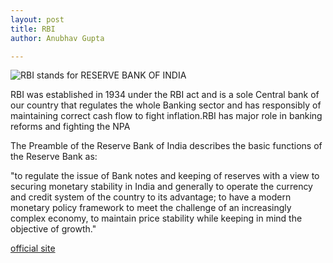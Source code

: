 ```yaml
---
layout: post
title: RBI 
author: Anubhav Gupta

---
```

<style>
   header{
      
     background-color: rgba(249, 241 ,241 , 0.7);
         font-weight: bolder;
         font-size: larger;
         font-family: fantasy;
        }
      </style>
<img  style="float:left;" src="https://i.postimg.cc/rFgWgcYp/main-qimg-9e43fbb0177a5ddffc4deb4e48a38627.png">
RBI stands for RESERVE BANK OF INDIA<br/>

RBI was established in 1934 under the RBI act and is a sole Central bank of our country that regulates the whole Banking sector and has responsibly of maintaining correct cash flow to fight inflation.RBI has major role in banking reforms and fighting the NPA<br/>

The Preamble of the Reserve Bank of India describes the basic functions of the Reserve Bank as:<br/>


"to regulate the issue of Bank notes and keeping of reserves with a view to securing monetary stability in India and generally to operate the currency and credit system of the country to its advantage; to have a modern monetary policy framework to meet the challenge of an increasingly complex economy, to maintain price stability while keeping in mind the objective of growth."<br/>

[official site](https://www.rbi.org.in/)

